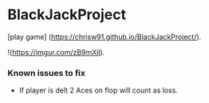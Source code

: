# BlackJackProject


[play game] (https://chrisw91.github.io/BlackJackProject/).




!(https://imgur.com/zB9mXil).




### Known issues to fix
- If player is delt 2 Aces on flop will count as loss.